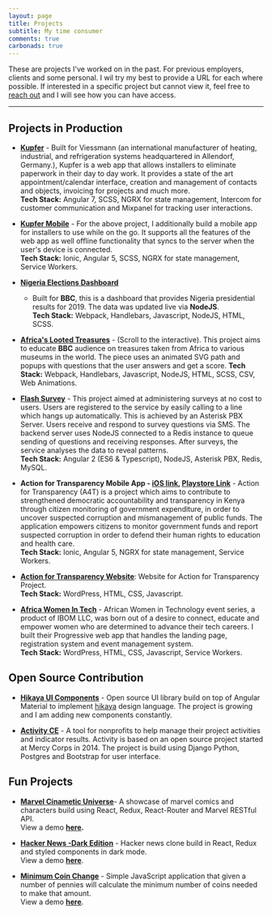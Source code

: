 ```yaml
---
layout: page
title: Projects
subtitle: My time consumer
comments: true
carbonads: true
---
```


These are projects I've worked on in the past. For previous employers, clients and some personal.
I wil try my best to provide a URL for each where possible.
If interested in a specific project but cannot view it, feel free to [reach out](https://muliswilliam.github.io/aboutme) 
and I will see how you can have access.

---
## Projects in Production   
- **[Kupfer](https://app.kupfer-software.de)** - Built for Viessmann (an international manufacturer of heating, industrial,
    and refrigeration systems headquartered in Allendorf, Germany.), Kupfer is a web app that allows installers to 
    eliminate paperwork in their day to day work. It provides a state of the art appointment/calendar  interface, 
    creation and management of contacts and objects, invoicing for projects and much more.  
    **Tech Stack:** Angular 7, SCSS, NGRX for state management, Intercom for customer communication and Mixpanel for tracking 
    user interactions.
    
- **[Kupfer Mobile](https://m.kupfer-software.de)** - For the above project, I additionally build a mobile app for installers to use while on the go.
  It supports all the features of the web app as well offline functionality that syncs to the server when the user's device is connected.  
  **Tech Stack:** Ionic, Angular 5, SCSS, NGRX for state management, Service Workers.
  
- **[Nigeria Elections Dashboard](https://www.bbc.co.uk/news/resources/idt-f0b25208-4a1d-4068-a204-940cbe88d1d3)**
  - Built for **BBC**, this is a dashboard that provides Nigeria presidential results for 2019. 
    The data was updated live via **NodeJS**.  
  **Tech Stack:** Webpack, Handlebars, Javascript, NodeJS, HTML, SCSS.
  
- **[Africa's Looted Treasures](https://www.bbc.com/news/world-africa-46308491)** - (Scroll to the interactive). 
    This project aims to educate **BBC** audience on treasures taken from Africa to various museums in the world. 
    The piece uses an animated SVG path and popups with questions that the user answers and get a score.
  **Tech Stack:** Webpack, Handlebars, Javascript, NodeJS, HTML, SCSS, CSV, Web Animations.
  
- **[Flash Survey](http://survey.actionfortransparency.org/)** - This project aimed at administering surveys at no cost to users. 
  Users are registered to the service by easily calling to a line which hangs up automatically. 
  This is achieved by an Asterisk PBX Server.
  Users receive and respond to survey questions via SMS. The backend server uses NodeJS connected to a Redis instance 
  to queue sending of questions and receiving responses. After surveys, the service analyses the data to reveal patterns.  
  **Tech Stack:** Angular 2 (ES6 & Typescript), NodeJS, Asterisk PBX, Redis, MySQL.
  
- **Action for Transparency Mobile App - [iOS link](https://apps.apple.com/us/app/action-for-transparency/id1228560483?amp%3Bmt=8&ls=1), [Playstore Link](https://play.google.com/store/apps/details?id=org.actionfortransparency.app2&hl=en)** - 
  Action for Transparency (A4T) is a project which aims to contribute to strengthened democratic accountability and 
  transparency in Kenya through citizen monitoring of government expenditure, in order to uncover suspected 
  corruption and mismanagement of public funds.
  The application empowers citizens to monitor government funds and report suspected corruption in order to defend 
  their human rights to education and health care.  
  **Tech Stack:** Ionic, Angular 5, NGRX for state management, Service Workers.

- **[Action for Transparency Website](http://actionfortransparency.org)**: Website for Action for Transparency Project.  
  **Tech Stack:** WordPress, HTML, CSS, Javascript.

- **[Africa Women In Tech](https://africanwomenintech.com/)** - African Women in Technology event series, a product of 
  IBOM LLC, was born out of a desire to connect, educate and empower women who are determined to advance their tech careers. 
  I built their Progressive web app that handles the landing page, registration system and event management system.  
  **Tech Stack:** WordPress, HTML, CSS, Javascript, Service Workers.

  
## Open Source Contribution
- **[Hikaya UI Components](https://github.com/hikaya-io/Hikaya-UI-Components)** - Open source UI library build on top of Angular Material to implement [hikaya](https://hikaya.io) design language. The project is growing and I am adding new components constantly.

- **[Activity CE](https://github.com/hikaya-io/Activity-CE)** -  A tool for nonprofits to help manage their project 
activities and indicator results. Activity is based on an open source project started at Mercy Corps in 2014.
The project is build using Django Python, Postgres and Bootstrap for user interface.

## Fun Projects
- **[Marvel Cinametic Universe](https://github.com/muliswilliam/marvel-comics)**- A showcase of marvel comics and 
  characters build using React, Redux, React-Router and Marvel RESTful API.  
  View a demo **[here](https://marvel-universe.muliswilliam.now.sh).**

- **[Hacker News -Dark Edition](https://github.com/muliswilliam/hacker-news)** - Hacker news clone build in React, 
  Redux and styled components in dark mode.  
  View a demo **[here](https://hacker-news.muliswilliam.now.sh)**.

- **[Minimum Coin Change](https://github.com/muliswilliam/minimum-coin-change)** - Simple JavaScript application that 
  given a number of pennies will calculate the minimum number of coins needed to make that amount.  
  View a demo **[here](https://minimum-coin-change.muliswilliam.now.sh)**.
